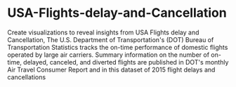 # USA-Flights-delay-and-Cancellation
Create visualizations to reveal insights from USA Flights delay and Cancellation, The U.S. Department of Transportation's (DOT) Bureau of Transportation Statistics tracks the on-time performance of domestic flights operated by large air carriers. Summary information on the number of on-time, delayed, canceled, and diverted flights are published in DOT's monthly Air Travel Consumer Report and in this dataset of 2015 flight delays and cancellations
